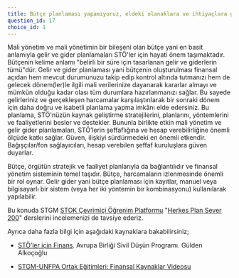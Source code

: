```yaml
---
title: Bütçe planlaması yapamıyoruz, eldeki olanaklara ve ihtiyaçlara göre hareket ediyoruz.
question_id: 17
choice_id: 1
---
```

Mali yönetim ve mali yönetimin bir bileşeni olan bütçe yani en basit anlamıyla gelir ve gider planlamaları STÖ'ler için hayati önem taşımaktadır. Bütçenin kelime anlamı "belirli bir süre için tasarlanan gelir ve giderlerin tümü"dür. Gelir ve gider planlaması yani bütçenin oluşturulması finansal açıdan hem mevcut durumunuzu takip edip kontrol altında tutmanızı hem de gelecek dönem(ler)le ilgili mali verilerinize dayanarak kararlar almayı ve mümkün olduğu kadar olası tüm durumlara hazırlanmanızı sağlar. Bu sayede gelirleriniz ve gerçekleşen harcamalar karşılaştırılarak bir sonraki dönem için daha doğru ve isabetli planlama yapma imkânı elde edersiniz. Bu planlama, STÖ'nüzün kaynak geliştirme stratejilerini, planlarını, yöntemlerini ve faaliyetlerini besler ve destekler. Bununla birlikte etkin mali yönetim ve gelir gider planlamaları, STÖ’lerin şeffaflığına ve hesap verebilirliğine önemli ölçüde katkı sağlar. Güven, ilişkiyi sürdürmedeki en önemli etkendir. Bağışçılar/fon sağlayıcıları, hesap verebilen şeffaf kuruluşlara güven duyarlar.

Bütçe, örgütün stratejik ve faaliyet planlarıyla da bağlantılıdır ve finansal yönetim sisteminin temel taşıdır. Bütçe, harcamaların izlenmesinde önemli bir rol oynar. Gelir gider yani bütçe planlaması için kayıtlar, manuel veya bilgisayarlı bir sistem (veya her iki yöntemin bir kombinasyonu) kullanılarak yapılabilir.

Bu konuda STGM [<u>STOK Çevrimiçi Öğrenim Platformu</u>](https://www.stgm.org.tr/stok-ogrenme-platformu) "[<u>Herkes Plan Sever 200</u>](https://www.stgm.org.tr/sivil-toplum-okulu-stok/herkes-plan-sever)" derslerini incelemenizi de tavsiye ederiz.

Ayrıca daha fazla bilgi için aşağıdaki kaynaklara bakabilirsiniz;

- [<u>STÖ’ler için Finans</u>](https://www.stgm.org.tr/sites/default/files/2020-09/stoler-icin-finans-rehberi.pdf). Avrupa Birliği Sivil Düşün Programı. Gülden Alkoçoğlu

- [<u>STGM-UNFPA Ortak Eğitimleri: Finansal Kaynaklar Videosu</u>](https://www.youtube.com/watch?v=AVJMX6VQrC4&list=PLNNUSz3jzVL64sskDhRNadAhwPdVsD14-&index=6)


